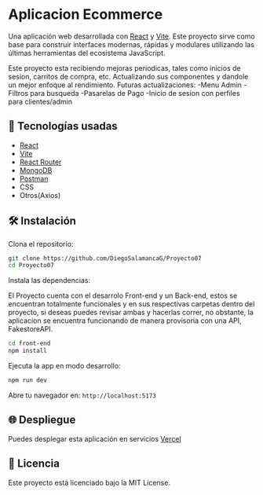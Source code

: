 # Aplicacion Ecommerce

Una aplicación web desarrollada con [React](https://reactjs.org/) y [Vite](https://vitejs.dev/). Este proyecto sirve como base para construir interfaces modernas, rápidas y modulares utilizando las últimas herramientas del ecosistema JavaScript.

Este proyecto esta recibiendo mejoras periodicas, tales como inicios de sesion, carritos de compra, etc. Actualizando sus componentes y dandole un mejor enfoque al rendimiento.
Futuras actualizaciones:
-Menu Admin
-Filtros para busqueda
-Pasarelas de Pago
-Inicio de sesion con perfiles para clientes/admin

## 🚀 Tecnologías usadas

- [React](https://reactjs.org/)
- [Vite](https://vitejs.dev/)
- [React Router](https://reactrouter.com/)
- [MongoDB](https://www.mongodb.com/)
- [Postman](https://www.postman.com/)
- CSS
- Otros(Axios)

## 🛠 Instalación

Clona el repositorio:

```bash
git clone https://github.com/DiegoSalamancaG/Proyecto07
cd Proyecto07
```

Instala las dependencias:

El Proyecto cuenta con el desarrolo Front-end y un Back-end, estos se encuentran totalmente funcionales y en sus respectivas carpetas dentro del proyecto, si deseas puedes revisar ambas y hacerlas correr, no obstante, la aplicacion se encuentra funcionando de manera provisoria con una API, FakestoreAPI.

```bash
cd front-end
npm install
```

Ejecuta la app en modo desarrollo:

```bash
npm run dev
```

Abre tu navegador en: `http://localhost:5173`

## 🌐 Despliegue

Puedes desplegar esta aplicación en servicios [Vercel](https://vercel.com/)

## 📄 Licencia

Este proyecto está licenciado bajo la MIT License.
